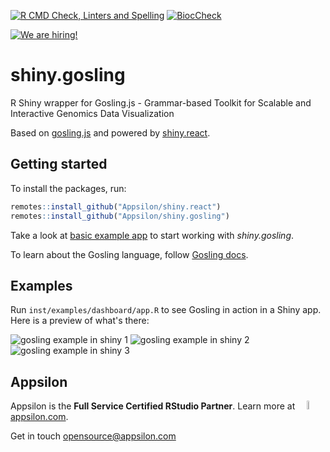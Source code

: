 [![R CMD Check, Linters and Spelling](https://github.com/Appsilon/shiny.gosling/actions/workflows/r.yml/badge.svg)](https://github.com/Appsilon/shiny.gosling/actions/workflows/r.yml) [![BiocCheck](https://github.com/Appsilon/shiny.gosling/actions/workflows/bioc-check.yaml/badge.svg)](https://github.com/Appsilon/shiny.gosling/actions/workflows/bioc-check.yaml)

<a href = "https://appsilon.com/careers/" target="_blank"><img src="http://d2v95fjda94ghc.cloudfront.net/hiring.png" alt="We are hiring!"/></a>

# shiny.gosling

R Shiny wrapper for Gosling.js - Grammar-based Toolkit for Scalable and Interactive Genomics Data Visualization

Based on [gosling.js](http://gosling-lang.org/) and powered by [shiny.react](https://appsilon.github.io/shiny.react/).

## Getting started

To install the packages, run:
```R
remotes::install_github("Appsilon/shiny.react")
remotes::install_github("Appsilon/shiny.gosling")
```

Take a look at [basic example app](https://github.com/Appsilon/shiny.gosling/blob/main/inst/examples/app.R) to start working with _shiny.gosling_.

To learn about the Gosling language, follow [Gosling docs](http://gosling-lang.org/tutorials/).

## Examples

Run `inst/examples/dashboard/app.R` to see Gosling in action in a Shiny app. Here is a preview of what's there:

![gosling example in shiny 1](https://user-images.githubusercontent.com/1421503/180184232-4df04501-62a6-47c0-a0fb-c2518cca35a4.gif)
![gosling example in shiny 2](https://user-images.githubusercontent.com/1421503/180184244-1daced88-5d66-4adc-a541-8e25767f8e79.gif)
![gosling example in shiny 3](https://user-images.githubusercontent.com/1421503/180184324-4be3dc70-cde2-4d87-9505-c342f302cab9.gif)

Appsilon
--------

<img src="https://avatars0.githubusercontent.com/u/6096772" align="right" alt="" width="6%" />

Appsilon is the **Full Service Certified RStudio Partner**. Learn more
at [appsilon.com](https://appsilon.com).

Get in touch [opensource@appsilon.com](mailto:opensource@appsilon.com)
